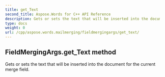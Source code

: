 ```yaml
---
title: get_Text
second_title: Aspose.Words for C++ API Reference
description: Gets or sets the text that will be inserted into the document for the current merge field. 
type: docs
weight: 0
url: /cpp/aspose.words.mailmerging/fieldmergingargs/get_text/
---
```

## FieldMergingArgs.get_Text method


Gets or sets the text that will be inserted into the document for the current merge field.

